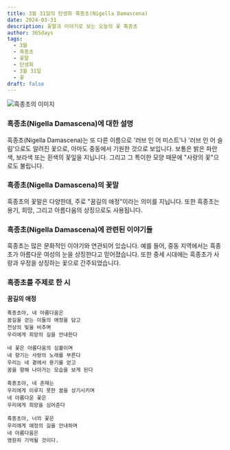 ```yaml
---
title: 3월 31일의 탄생화 흑종초(Nigella Damascena)
date: 2024-03-31
description: 꽃말과 이야기로 보는 오늘의 꽃 흑종초
author: 365days
tags:
  - 3월
  - 흑종초
  - 꽃말
  - 탄생화
  - 3월 31일
  - 꽃
draft: false
---
```



![흑종초의 이미지](https://cdn.pixabay.com/photo/2017/02/04/20/59/nigella-damascena-miss-jekyll-2038376_640.jpg#center)


### 흑종초(Nigella Damascena)에 대한 설명

흑종초(Nigella Damascena)는 또 다른 이름으로 '러브 인 어 미스트'나 '러브 인 어 슬림'으로도 알려진 꽃으로, 아마도 중동에서 기원한 것으로 보입니다. 보통은 밝은 파란색, 보라색 또는 흰색의 꽃잎을 지닙니다. 그리고 그 특이한 모양 때문에 "사랑의 꽃"으로도 불립니다.

### 흑종초(Nigella Damascena)의 꽃말

흑종초의 꽃말은 다양한데, 주로 "꿈길의 애정"이라는 의미를 지닙니다. 또한 흑종초는 용기, 희망, 그리고 아름다움의 상징으로도 사용됩니다.

### 흑종초(Nigella Damascena)에 관련된 이야기들

흑종초는 많은 문화적인 이야기와 연관되어 있습니다. 예를 들어, 중동 지역에서는 흑종초가 아름다운 여성의 눈을 상징한다고 믿어졌습니다. 또한 중세 시대에는 흑종초가 사랑과 우정을 상징하는 꽃으로 간주되었습니다.

### 흑종초를 주제로 한 시

**꿈길의 애정**

	흑종초야, 네 아름다움은  
	꿈길을 걷는 이들의 애정을 담고  
	천상의 빛을 비추며  
	우리에게 희망의 길을 안내한다  
	
	네 꽃은 아름다움의 심볼이며  
	네 향기는 사랑의 노래를 부른다  
	우리는 네 곁에서 용기를 얻고  
	꿈을 향해 나아가는 모습을 보게 된다  
	
	흑종초야, 네 존재는  
	우리에게 이루지 못한 꿈을 상기시키며  
	네 아름다운 꽃은  
	우리에게 희망을 심어준다  
	
	흑종초야, 너의 꽃은  
	우리에게 애정의 길을 안내하며  
	네 아름다움은  
	영원히 기억될 것이다.